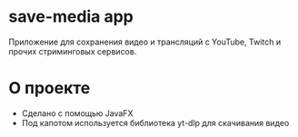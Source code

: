 # save-media app
Приложение для сохранения видео и трансляций с YouTube, Twitch и прочих стриминговых сервисов.

# О проекте
- Сделано с помощью JavaFX 
- Под капотом используется библиотека yt-dlp для скачивания видео

